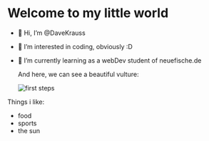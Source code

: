 # Welcome to my little world

- 👋 Hi, I’m @DaveKrauss
- 👀 I’m interested in coding, obviously :D
- 🌱 I’m currently learning as a webDev student of neuefische.de

  And here, we can see a beautiful vulture:

  ![first steps](https://cdn.pixabay.com/photo/2023/07/15/07/15/vulture-8128264_1280.png)

Things i like:
- food
- sports
- the sun


<!---
DaveKrauss/DaveKrauss is a ✨ special ✨ repository because its `README.md` (this file) appears on your GitHub profile.
You can click the Preview link to take a look at your changes.
--->
